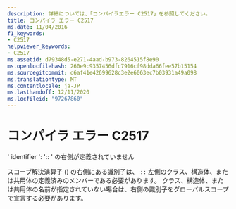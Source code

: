 ```yaml
---
description: 詳細については、「コンパイラエラー C2517」を参照してください。
title: コンパイラ エラー C2517
ms.date: 11/04/2016
f1_keywords:
- C2517
helpviewer_keywords:
- C2517
ms.assetid: d79348d5-e271-4aad-b973-8264515f8e90
ms.openlocfilehash: 260e9c9357456dfc7916cf98dda66fee57b15154
ms.sourcegitcommit: d6af41e42699628c3e2e6063ec7b03931a49a098
ms.translationtype: MT
ms.contentlocale: ja-JP
ms.lasthandoff: 12/11/2020
ms.locfileid: "97267860"
---
```

# <a name="compiler-error-c2517"></a>コンパイラ エラー C2517

' identifier ': ':: ' の右側が定義されていません

スコープ解決演算子 () の右側にある識別子は、 `::` 左側のクラス、構造体、または共用体の定義済みのメンバーである必要があります。 クラス、構造体、または共用体の名前が指定されていない場合は、右側の識別子をグローバルスコープで宣言する必要があります。
